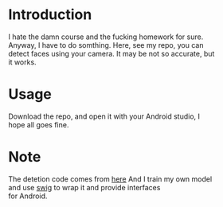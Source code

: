 # Introduction
I hate the damn course and the fucking homework for sure. \
Anyway, I have to do somthing. Here, see my repo, you can \
detect faces using your camera. It may be not so accurate, but \
it works.

# Usage
Download the repo, and open it with your Android studio, I \
hope all goes fine.

# Note
The detetion code comes from [here](https://github.com/CitrusRokid/OpenNPD) And I train my own model \
and use [swig](https://github.com/EvergreenHZ/Lazy_Boy_Diary/tree/master/cross_compilation_android) to wrap it and provide interfaces \
for Android.
